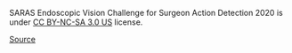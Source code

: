 SARAS Endoscopic Vision Challenge for Surgeon Action Detection 2020 is under [CC BY-NC-SA 3.0 US](https://creativecommons.org/licenses/by-nc-sa/3.0/) license.

[Source](https://saras-esad.grand-challenge.org/download/)